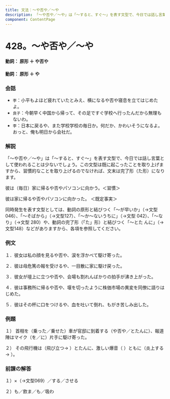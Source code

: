 ```yaml
---
title: 文法：～や否や／～や
description: 「～や否や／～や」は「～すると、すぐ～」を表す文型で、今日では話し言葉として使われることは少ないでしょう。この文型は既に起こったことを取り上げますから、習慣的なことを取り上げるのでなければ、文末は完了形（た形）になります。
component: ContentPage
---
```



# 428。～や否や／～や
#### 動詞： 原形 ＋ や否や
#### 動詞： 原形 ＋ や
### 会話
- `李`：小平もよほど疲れていたとみえ、横になるや否や寝息を立てはじめたよ。
- `良子`：今朝早く中国から帰って、その足ですぐ学校へ行ったんだから無理もないわ。
- `李`：日本に戻るや、また学校学校の毎日か。何だか、かわいそうになるよ。おっと、俺も明日から会社だ。
### 解説
「～や否や／～や」は「～すると、すぐ～」を表す文型で、今日では話し言葉として使われることは少ないでしょう。この文型は既に起こったことを取り上げますから、習慣的なことを取り上げるのでなければ、文末は完了形（た形）になります。

彼は（毎日）家に帰るや否やパソコンに向かう。＜習慣＞

彼は家に帰るや否やパソコンに向かった。 ＜既定事実＞

同時発生を表す文型としては、動詞の原形と結びつく「～が早いか」（→文型046）、「～そばから」（→文型127）、「～か～ないうちに」（→文型 042）、「～なり」（→文型 280）や、動詞の完了形（「た」形）と結びつく「～とた んに」（→文型148）などがありますから、各項を参照してください。
### 例文
１．彼女は私の顔を見るや否や、涙を浮かべて駆け寄った。

２．彼は母危篤の報を受けるや、一目散に家に駆け戻った。

３．彼女が壇上に立つや否や、会場も割れんばかりの拍手が沸き上がった。

４．彼は事務所に帰るや否や、堰を切ったように株価市場の異変を同僚に語りはじめた。

５．彼はその杯に口をつけるや、血を吐いて倒れ、もがき苦しみ出した。
### 例題
１） 首相を（乗った／乗せた）車が官邸に到着する（や否や／とたんに）、報道陣はマイク（を／に）片手に駆け寄った。    

２） その飛行機は（飛び立つ→ ）とたんに、激しい爆音（ ）ともに（炎上する→ ）。
### 前課の解答
１）×（→文型069）／する／させる

２）も／飲ま／も／吸わ
